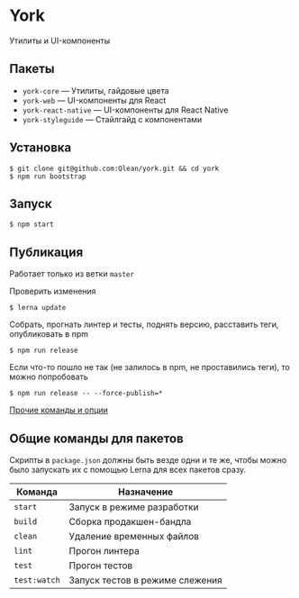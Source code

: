 # York

Утилиты и UI-компоненты

## Пакеты

- `york-core` — Утилиты, гайдовые цвета
- `york-web` — UI-компоненты для React
- `york-react-native` — UI-компоненты для React Native
- `york-styleguide` — Стайлгайд с компонентами

## Установка

```
$ git clone git@github.com:Qlean/york.git && cd york
$ npm run bootstrap
```

## Запуск

```
$ npm start
```

## Публикация

Работает только из ветки `master`

Проверить изменения

```
$ lerna update
```

Собрать, прогнать линтер и тесты, поднять версию, расставить теги, опубликовать в npm

```
$ npm run release
```

Если что-то пошло не так (не залилось в npm, не проставились теги), то можно попробовать

```
$ npm run release -- --force-publish=*
```

[Прочие команды и опции](https://github.com/lerna/lerna/tree/2.x#commands)

## Общие команды для пакетов

Скрипты в `package.json` должны быть везде одни и те же, чтобы можно было запускать их с помощью Lerna для всех пакетов сразу.

| Команда      | Назначение                      |
| ------------ | ------------------------------- |
| `start`      | Запуск в режиме разработки      |
| `build`      | Сборка продакшен-бандла         |
| `clean`      | Удаление временных файлов       |
| `lint`       | Прогон линтера                  |
| `test`       | Прогон тестов                   |
| `test:watch` | Запуск тестов в режиме слежения |
